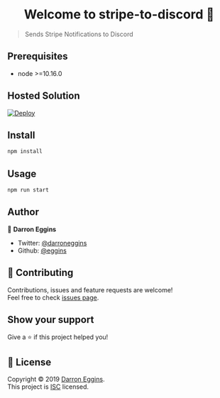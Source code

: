 <h1 align="center">Welcome to stripe-to-discord 👋</h1>

> Sends Stripe Notifications to Discord

## Prerequisites

-   node &gt;=10.16.0

## Hosted Solution

[![Deploy](https://www.herokucdn.com/deploy/button.svg)](https://heroku.com/deploy?template=https://github.com/eggins/stripe-to-discord)

## Install

```sh
npm install
```

## Usage

```sh
npm run start
```

## Author

👤 **Darron Eggins**

-   Twitter: [@darroneggins](https://twitter.com/darroneggins)
-   Github: [@eggins](https://github.com/eggins)

## 🤝 Contributing

Contributions, issues and feature requests are welcome!<br />Feel free to check [issues page](https://github.com/eggins/stripe-to-discord/issues).

## Show your support

Give a ⭐️ if this project helped you!

## 📝 License

Copyright © 2019 [Darron Eggins](https://github.com/eggins).<br />
This project is [ISC](https://github.com/eggins/stripe-to-discord/blob/master/LICENSE) licensed.
